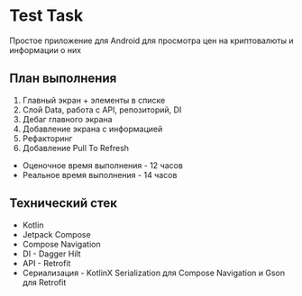 # Test Task
Простое приложение для Android для просмотра цен на криптовалюты и информации о них
## План выполнения
1) Главный экран + элементы в списке
2) Слой Data, работа с API, репозиторий, DI
3) Дебаг главного экрана
4) Добавление экрана с информацией
5) Рефакторинг
6) Добавление Pull To Refresh

* Оценочное время выполнения - 12 часов
* Реальное время выполнения - 14 часов
## Технический стек
* Kotlin
* Jetpack Compose
* Compose Navigation
* DI - Dagger Hilt
* API - Retrofit
* Сериализация - KotlinX Serialization для Compose Navigation и Gson для Retrofit
